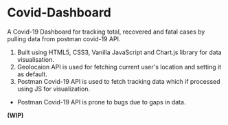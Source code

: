 # Covid-Dashboard
A Covid-19 Dashboard for tracking total, recovered and fatal cases by pulling data from postman covid-19 API.

1. Built using HTML5, CSS3, Vanilla JavaScript and Chart.js library for data visualisation.
2. Geolocaion API is used for fetching current user's location and setting it as default.
3. Postman Covid-19 API is used to fetch tracking data which if processed using JS for visualization.
  - Postman Covid-19 API is prone to bugs due to gaps in data.
 
**(WIP)**
